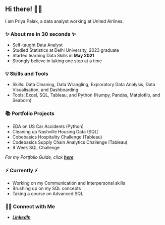 ## Hi there! 🙋‍♀️

I am Priya Palak, a data analyst working at United Airlines.

### ✨ About me in 30 seconds ✨

 - Self-taught Data Analyst
 - Studied Statistics at Delhi University, 2023 graduate
 - Started learning Data Skills in **May 2021**
 - Strongly believe in taking one step at a time

### 💡 Skills and Tools

- Skills: Data Cleaning, Data Wrangling, Exploratory Data Analysis, Data Visualisation, and Dashboarding 
- Tools: Excel, SQL, Tableau, and Python (Numpy, Pandas, Matplotlib, and Seaborn)

### 📚 Portfolio Projects

- EDA on US Car Accidents (Python)
- Cleaning up Nashville Housing Data (SQL)
- Cobebasics Hospitality Challenge (Tableau)
- Codebasics Supply Chain Analytics Challenge (Tableau)
- 8 Week SQL Challenge

*For my Portfolio Guide, click* ***[here](https://github.com/PriyaPalak/Portfolio-Guide)***

### ⚡️ Currently ⚡️

- Working on my Communication and Interpersonal skills
- Brushing up on my SQL concepts
- Taking a course on Advanced SQL


### 🙌🏻 Connect with Me

-  ***[LinkedIn](https://www.linkedin.com/in/priya-palak/)***

  




